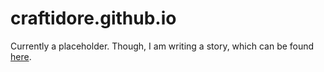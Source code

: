 # craftidore.github.io
Currently a placeholder. Though, I am writing a story, which can be found [here](/Craftidore-NaNoWriMo/2021/).
